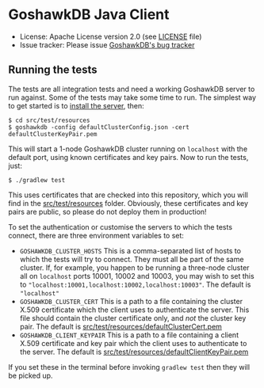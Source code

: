 # GoshawkDB Java Client

* License: Apache License version 2.0 (see [LICENSE](LICENSE) file)
* Issue tracker: Please issue [GoshawkDB's bug tracker](https://bugs.goshawkdb.io/)

## Running the tests

The tests are all integration tests and need a working GoshawkDB
server to run against. Some of the tests may take some time to
run. The simplest way to get started is to
[install the server](https://goshawkdb.io/starting.html), then:


    $ cd src/test/resources
    $ goshawkdb -config defaultClusterConfig.json -cert defaultClusterKeyPair.pem


This will start a 1-node GoshawkDB cluster running on `localhost` with
the default port, using known certificates and key pairs. Now to run
the tests, just:


    $ ./gradlew test


This uses certificates that are checked into this repository, which
you will find in the [src/test/resources](src/test/resources)
folder. Obviously, these certificates and key pairs are public, so
please do not deploy them in production!

To set the authentication or customise the servers to which the tests
connect, there are three environment variables to set:

* `GOSHAWKDB_CLUSTER_HOSTS` This is a comma-separated list of hosts to
  which the tests will try to connect. They must all be part of the
  same cluster. If, for example, you happen to be running a three-node
  cluster all on `localhost` ports 10001, 10002 and 10003, you may
  wish to set this to
  `"localhost:10001,localhost:10002,localhost:10003"`. The default is
  `"localhost"`
* `GOSHAWKDB_CLUSTER_CERT` This is a path to a file containing
  the cluster X.509 certificate which the client uses to authenticate
  the server. This file should contain the cluster certificate only,
  and *not* the cluster key pair. The default is
  [src/test/resources/defaultClusterCert.pem](src/test/resources/defaultClusterCert.pem)
* `GOSHAWKDB_CLIENT_KEYPAIR` This is a path to a file
  containing a client X.509 certificate and key pair which the client
  uses to authenticate to the server. The default is
  [src/test/resources/defaultClientKeyPair.pem](src/test/resources/defaultClientKeyPair.pem)

If you set these in the terminal before invoking `gradlew test` then
they will be picked up.
